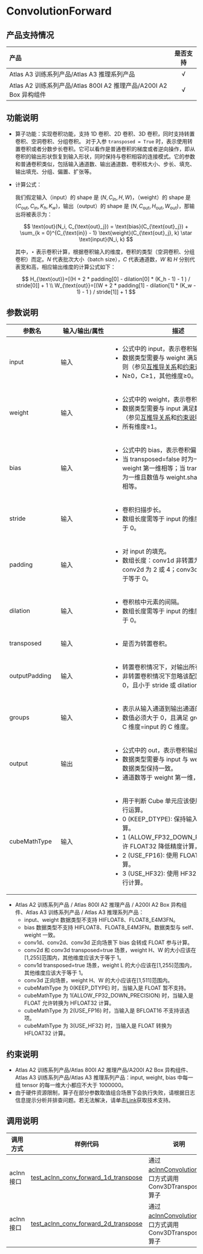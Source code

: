 # ConvolutionForward

## 产品支持情况

| 产品                                                         | 是否支持 |
| :----------------------------------------------------------- | :------: |
| <term>Atlas A3 训练系列产品/Atlas A3 推理系列产品</term>     |    √     |
| <term>Atlas A2 训练系列产品/Atlas 800I A2 推理产品/A200I A2 Box 异构组件</term> |    √     |

## 功能说明

- 算子功能：实现卷积功能，支持 1D 卷积、2D 卷积、3D 卷积，同时支持转置卷积、空洞卷积、分组卷积。
  对于入参 `transposed = True` 时，表示使用转置卷积或者分数步长卷积。它可以看作是普通卷积的梯度或者逆向操作，即从卷积的输出形状恢复到输入形状，同时保持与卷积相容的连接模式。它的参数和普通卷积类似，包括输入通道数、输出通道数、卷积核大小、步长、填充、输出填充、分组、偏置、扩张等。

- 计算公式：

  我们假定输入（input）的 shape 是 $(N, C_{\text{in}}, H, W)$，（weight）的 shape 是 $(C_{\text{out}}, C_{\text{in}}, K_h, K_w)$，输出（output）的 shape 是 $(N, C_{\text{out}}, H_{\text{out}}, W_{\text{out}})$，那输出将被表示为：

  $$
    \text{out}(N_i, C_{\text{out}_j}) = \text{bias}(C_{\text{out}_j}) + \sum_{k = 0}^{C_{\text{in}} - 1} \text{weight}(C_{\text{out}_j}, k) \star \text{input}(N_i, k)
  $$

  其中，$\star$ 表示卷积计算，根据卷积输入的维度，卷积的类型（空洞卷积、分组卷积）而定。$N$ 代表批次大小（batch size），$C$ 代表通道数，$W$ 和 $H$ 分别代表宽和高，相应输出维度的计算公式如下：

  $$
    H_{\text{out}}=[(H + 2 * padding[0] - dilation[0] * (K_h - 1) - 1 ) / stride[0]] + 1 \\
    W_{\text{out}}=[(W + 2 * padding[1] - dilation[1] * (K_w - 1) - 1 ) / stride[1]] + 1
  $$

## 参数说明

| <div style="width:120px">参数名</div>  | <div style="width:120px">输入/输出/属性</div>  | <div style="width:350px">描述</div> | <div style="width:350px">数据类型</div>  | <div style="width:220px">数据格式</div> |
| ------------------| ------------------ | ------------------------------------------------------------------------------------------- | ----------------- | --------------------- |
| input | 输入 | <ul><li>公式中的 input，表示卷积输入。</li><li>数据类型需要与 weight 满足数据类型推导规则（参见<a href="../../docs/context/互推导关系.md">互推导关系</a>和<a href="#约束说明">约束说明</a>）。</li><li>N≥0，C≥1，其他维度≥0。</li></ul> | FLOAT、FLOAT16、BFLOAT16、HIFLOAT8、FLOAT8_E4M3FN| NCL、NCHW、NCDHW |
| weight | 输入 | <ul><li>公式中的 weight，表示卷积权重。</li><li>数据类型需要与 input 满足数据类型推导规则（参见<a href="../../docs/context/互推导关系.md">互推导关系</a>和<a href="#约束说明">约束说明</a>）。</li><li>所有维度≥1。</li></ul> | FLOAT、FLOAT16、BFLOAT16、HIFLOAT8、FLOAT8_E4M3FN | NCL、NCHW、NCDHW |
| bias | 输入 | <ul><li>公式中的 bias，表示卷积偏置。</li><li>当 transposed=false 时为一维且数值与 weight 第一维相等；当 transposed=true 时为一维且数值与 weight.shape[1] * groups 相等。</li></ul> | FLOAT、FLOAT16、BFLOAT16 | ND |
| stride | 输入 | <ul><li>卷积扫描步长。</li><li>数组长度需等于 input 的维度减 2，值应该大于 0。</li></ul> | INT32 | - |
| padding | 输入 | <ul><li>对 input 的填充。</li><li>数组长度：conv1d 非转置为 1 或 2；conv2d 为 2 或 4；conv3d 为 3。值应该大于等于 0。</li></ul> | INT32 | - |
| dilation | 输入 | <ul><li>卷积核中元素的间隔。</li><li>数组长度需等于 input 的维度减 2，值应该大于 0。</li></ul> | INT32 | - |
| transposed | 输入 | <ul><li>是否为转置卷积。</li></ul> | BOOL | - |
| outputPadding | 输入 | <ul><li>转置卷积情况下，对输出所有边的填充。</li><li>非转置卷积情况下忽略该配置。值应大于等于0，且小于 stride 或 dilation 对应维度的值。</li></ul> | INT32 | - |
| groups | 输入 | <ul><li>表示从输入通道到输出通道的块链接个数。</li><li>数值必须大于 0，且满足 groups*weight 的 C 维度=input 的 C 维度。</li></ul> | INT64 | - |
| output | 输出 | <ul><li>公式中的 out，表示卷积输出。</li><li>数据类型需要与 input 与 weight 推导之后的数据类型保持一致。</li><li>通道数等于 weight 第一维，其他维度≥0。</li></ul> | FLOAT、FLOAT16、BFLOAT16、HIFLOAT8、FLOAT8_E4M3FN | NCL、NCHW、NCDHW |
| cubeMathType | 输入 | <ul><li>用于判断 Cube 单元应该使用哪种计算逻辑进行运算。</li><li>0 (KEEP_DTYPE): 保持输入数据类型进行计算。</li><li> 1 (ALLOW_FP32_DOWN_PRECISION): 允许 FLOAT32 降低精度计算，提升性能。</li><li> 2 (USE_FP16): 使用 FLOAT16 精度进行计算。</li><li> 3 (USE_HF32): 使用 HF32（混合精度）进行计算。</li></ul> | INT8 | - |

* <term>Atlas A2 训练系列产品 / Atlas 800I A2 推理产品 / A200I A2 Box 异构组件、Atlas A3 训练系列产品 / Atlas A3 推理系列产品</term>：
    - input、weight 数据类型不支持 HIFLOAT8、FLOAT8_E4M3FN。
    - bias 数据类型不支持 HIFLOAT8、FLOAT8_E4M3FN。数据类型与 self、weight 一致。
    - conv1d、conv2d、conv3d 正向场景下 bias 会转成 FLOAT 参与计算。
    - conv2d 和 conv3d transposed=true 场景，weight H、W 的大小应该在[1,255]范围内，其他维度应该大于等于 1。
    - conv1d transposed=true 场景，weight L 的大小应该在[1,255]范围内，其他维度应该大于等于 1。
    - conv3d 正向场景，weight H、W 的大小应该在[1,511]范围内。
    - cubeMathType 为 0(KEEP_DTYPE) 时，当输入是 FLOAT 暂不支持。
    - cubeMathType 为 1(ALLOW_FP32_DOWN_PRECISION) 时，当输入是 FLOAT 允许转换为 HFLOAT32 计算。
    - cubeMathType 为 2(USE_FP16) 时，当输入是 BFLOAT16 不支持该选项。
    - cubeMathType 为 3(USE_HF32) 时，当输入是 FLOAT 转换为 HFLOAT32 计算。

## 约束说明

* <term>Atlas A2 训练系列产品/Atlas 800I A2 推理产品/A200I A2 Box 异构组件</term>、<term>Atlas A3 训练系列产品/Atlas A3 推理系列产品</term>：input, weight, bias 中每一组 tensor 的每一维大小都应不大于 1000000。
* 由于硬件资源限制，算子在部分参数取值组合场景下会执行失败，请根据日志信息提示分析并排查问题。若无法解决，请单击[Link](https://www.hiascend.com/support)获取技术支持。

## 调用说明

| 调用方式  | 样例代码  | 说明                 |
| -----------  | ------------------- | ---------- |
| aclnn接口   | [test_aclnn_conv_forward_1d_transpose](examples/test_aclnn_conv_forward_1d_transpose.cpp)  | 通过[aclnnConvolution](docs/aclnnConvolution.md)接口方式调用 Conv3DTransposeV2 算子 |
| aclnn接口   | [test_aclnn_conv_forward_2d_transpose](examples/test_aclnn_conv_forward_2d_transpose.cpp)  | 通过[aclnnConvolution](docs/aclnnConvolution.md)接口方式调用 Conv3DTransposeV2 算子 |
